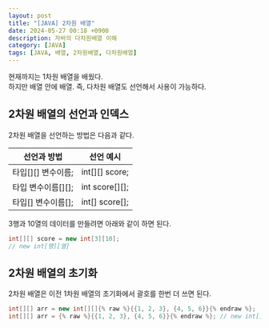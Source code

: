 ```yaml
---
layout: post
title: "[JAVA] 2차원 배열"
date: 2024-05-27 00:18 +0900
description: 자바의 다차원배열 이해
category: [JAVA]
tags: [JAVA, 배열, 2차원배열, 다차원배열]
---
```


현재까지는 1차원 배열을 배웠다.<br/>하지만 배열 안에 배열. 즉, 다차원 배열도 선언해서 사용이 가능하다.

## 2차원 배열의 선언과 인덱스

2차원 배열을 선언하는 방법은 다음과 같다.

| 선언과 방법        | 선언 예시      |
| ------------------ | -------------- |
| 타입[][] 변수이름; | int[][] score; |
| 타입 변수이름[][]; | int score[][]; |
| 타입[] 변수이름[]; | int[] score[]; |

3행과 10열의 데이터를 만들려면 아래와 같이 하면 된다.

```java
int[][] score = new int[3][10];
// new int[행][열]
```

## 2차원 배열의 초기화

2차원 배열은 이전 1차원 배열의 초기화에서 괄호를 한번 더 쓰면 된다.

```java
int[][] arr = new int[][]{% raw %}{{1, 2, 3}, {4, 5, 6}}{% endraw %};
int[][] arr = {% raw %}{{1, 2, 3}, {4, 5, 6}}{% endraw %}; // new int[] 생략 가능
```
